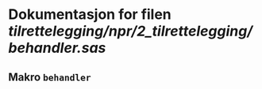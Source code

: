 
# Dokumentasjon for filen *tilrettelegging/npr/2_tilrettelegging/behandler.sas*


## Makro `behandler`


